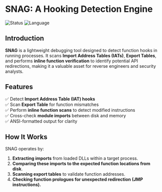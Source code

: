 # SNAG: A Hooking Detection Engine
![Status](https://img.shields.io/badge/status-active-green) ![Language](https://img.shields.io/badge/C-Primary-blue)

## Introduction
**SNAG** is a lightweight debugging tool designed to detect function hooks in running processes. It scans **Import Address Tables (IATs)**, **Export Tables**, and performs **inline function verification** to identify potential API redirections, making it a valuable asset for reverse engineers and security analysts.

## Features
✅ Detect **Import Address Table (IAT) hooks**  
✅ Scan **Export Table** for function mismatches  
✅ Perform **inline function scans** to detect modified instructions  
✅ Cross-check **module imports** between disk and memory  
✅ ANSI-formatted output for clarity  

## How It Works
SNAG operates by:
1. **Extracting imports** from loaded DLLs within a target process.
2. **Comparing these imports to the expected function locations from disk**.
3. **Scanning export tables** to validate function addresses.
4. **Checking function prologues for unexpected redirection (JMP instructions).**
